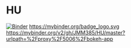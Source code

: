 # HU
[![Binder](https://mybinder.org/badge_logo.svg)](https://mybinder.org/v2/gh/JMM385/HU/master?urlpath=%2Fproxy%2F5006%2Fbokeh-app)
https://mybinder.org/badge_logo.svg
https://mybinder.org/v2/gh/JMM385/HU/master?urlpath=%2Fproxy%2F5006%2Fbokeh-app
